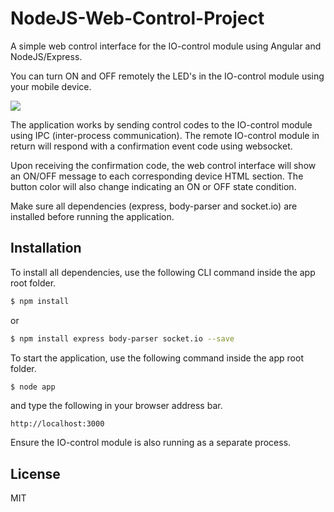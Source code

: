 # NodeJS-Web-Control-Project

A simple web control interface for the IO-control module using Angular and NodeJS/Express.

You can turn ON and OFF remotely the LED's in the IO-control module using your mobile device.

![](https://github.com/EdoLabWorks/ximgs/blob/master/NodeWebControl.png)

The application works by sending control codes to the IO-control module using IPC (inter-process communication).  The remote IO-control module in return will respond with a confirmation event code using websocket.

Upon receiving the confirmation code, the web control interface will show an ON/OFF message to each corresponding device HTML section. The button color will also change indicating an ON or OFF state condition.      

Make sure all dependencies (express, body-parser and socket.io) are installed before running the application.

## Installation
To install all dependencies, use the following CLI command inside the app root folder.

~~~bash
$ npm install
~~~~

or
~~~bash
$ npm install express body-parser socket.io --save
~~~~


To start the application, use the following command inside the app root folder.   
~~~bash
$ node app
~~~~

and type the following in your browser address bar. 
~~~~
http://localhost:3000 
~~~~


Ensure the IO-control module is also running as a separate process.

## License
MIT 

